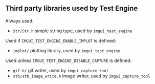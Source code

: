 ## Third party libraries used by Test Engine

Always used:
- `Str/Str.h` simple string type, used by `imgui_test_engine`

Used if `IMGUI_TEST_ENGINE_ENABLE_IMPLOT` is defined:
- `implot/` plotting library, used by `imgui_test_engine`

Used unless `IMGUI_TEST_ENGINE_DISABLE_CAPTURE` is defined:
- `gif-h/` gif writer, used by `imgui_capture_tool`
- `stb/stb_image_write.h` image writer, used by `imgui_capture_tool`
